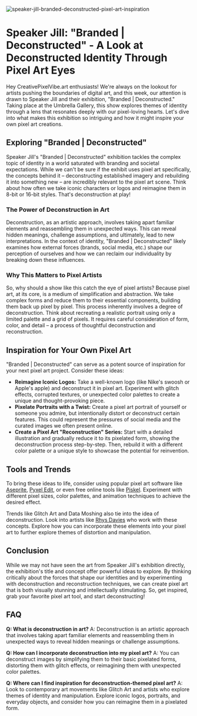 ![speaker-jill-branded-deconstructed-pixel-art-inspiration](https://images.pexels.com/photos/18920008/pexels-photo-18920008.jpeg?auto=compress&cs=tinysrgb&fit=crop&h=627&w=1200)

# Speaker Jill: "Branded | Deconstructed" - A Look at Deconstructed Identity Through Pixel Art Eyes

Hey CreativePixelVibe.art enthusiasts! We're always on the lookout for artists pushing the boundaries of digital art, and this week, our attention is drawn to Speaker Jill and their exhibition, "Branded | Deconstructed." Taking place at the Umbrella Gallery, this show explores themes of identity through a lens that resonates deeply with our pixel-loving hearts. Let's dive into what makes this exhibition so intriguing and how it might inspire your own pixel art creations.

## Exploring "Branded | Deconstructed"

Speaker Jill's "Branded | Deconstructed" exhibition tackles the complex topic of identity in a world saturated with branding and societal expectations. While we can't be sure if the exhibit uses pixel art specifically, the concepts behind it – deconstructing established imagery and rebuilding it into something new – are incredibly relevant to the pixel art scene. Think about how often we take iconic characters or logos and reimagine them in 8-bit or 16-bit styles. That's deconstruction at play!

### The Power of Deconstruction in Art

Deconstruction, as an artistic approach, involves taking apart familiar elements and reassembling them in unexpected ways. This can reveal hidden meanings, challenge assumptions, and ultimately, lead to new interpretations. In the context of identity, "Branded | Deconstructed" likely examines how external forces (brands, social media, etc.) shape our perception of ourselves and how we can reclaim our individuality by breaking down these influences.

### Why This Matters to Pixel Artists

So, why should a show like this catch the eye of pixel artists? Because pixel art, at its core, is a medium of simplification and abstraction. We take complex forms and reduce them to their essential components, building them back up pixel by pixel. This process inherently involves a degree of deconstruction. Think about recreating a realistic portrait using only a limited palette and a grid of pixels. It requires careful consideration of form, color, and detail – a process of thoughtful deconstruction and reconstruction.

## Inspiration for Your Own Pixel Art

"Branded | Deconstructed" can serve as a potent source of inspiration for your next pixel art project. Consider these ideas:

*   **Reimagine Iconic Logos:** Take a well-known logo (like Nike's swoosh or Apple's apple) and deconstruct it in pixel art. Experiment with glitch effects, corrupted textures, or unexpected color palettes to create a unique and thought-provoking piece.
*   **Pixelate Portraits with a Twist:** Create a pixel art portrait of yourself or someone you admire, but intentionally distort or deconstruct certain features. This could represent the pressures of social media and the curated images we often present online.
*   **Create a Pixel Art "Reconstruction" Series:** Start with a detailed illustration and gradually reduce it to its pixelated form, showing the deconstruction process step-by-step. Then, rebuild it with a different color palette or a unique style to showcase the potential for reinvention.

## Tools and Trends

To bring these ideas to life, consider using popular pixel art software like [Aseprite](https://www.aseprite.org/), [Pyxel Edit](https://pyxeledit.com/), or even free online tools like [Piskel](https://www.piskelapp.com/). Experiment with different pixel sizes, color palettes, and animation techniques to achieve the desired effect.  

Trends like Glitch Art and Data Moshing also tie into the idea of deconstruction. Look into artists like [Rhys Davies](https://rhysdavies.net/) who work with these concepts. Explore how you can incorporate these elements into your pixel art to further explore themes of distortion and manipulation.

## Conclusion

While we may not have seen the art from Speaker Jill's exhibition directly, the exhibition's title and concept offer powerful ideas to explore. By thinking critically about the forces that shape our identities and by experimenting with deconstruction and reconstruction techniques, we can create pixel art that is both visually stunning and intellectually stimulating. So, get inspired, grab your favorite pixel art tool, and start deconstructing!

## FAQ

**Q: What is deconstruction in art?**
A: Deconstruction is an artistic approach that involves taking apart familiar elements and reassembling them in unexpected ways to reveal hidden meanings or challenge assumptions.

**Q: How can I incorporate deconstruction into my pixel art?**
A: You can deconstruct images by simplifying them to their basic pixelated forms, distorting them with glitch effects, or reimagining them with unexpected color palettes.

**Q: Where can I find inspiration for deconstruction-themed pixel art?**
A: Look to contemporary art movements like Glitch Art and artists who explore themes of identity and manipulation. Explore iconic logos, portraits, and everyday objects, and consider how you can reimagine them in a pixelated form.
